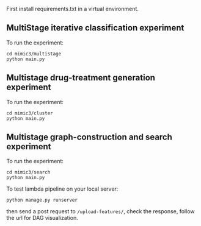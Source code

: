 <!-- ## Data Generation

1. Use `PopulateModels` from `mimic3/scripts.py` to load data into postgres.
2. Use the queries in `mimic3/sql/main.sql` to generate features and drugs, which are stored in `datasets/sqldata/`.
3. Use `mimic3/data.py` for creating data with stages for each diagnosis. The results are stored in `datasets/` under each diagnosis name. -->

First install requirements.txt in a virtual environment.

## MultiStage iterative classification experiment
To run the experiment:
```
cd mimic3/multistage
python main.py
```

## Multistage drug-treatment generation experiment

To run the experiment:
```
cd mimic3/cluster
python main.py
```

## Multistage graph-construction and search experiment

To run the experiment:

```
cd mimic3/search
python main.py
```
To test lambda pipeline on your local server:

```
python manage.py runserver
```
then send a post request to `/upload-features/`, check the response, follow the url for DAG visualization.


